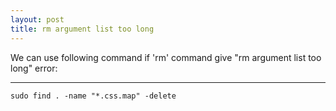 ```yaml
---
layout: post
title: rm argument list too long
---
```



We can use following command if 'rm' command give "rm argument list too long" error:

-------------

`sudo find . -name "*.css.map" -delete`

